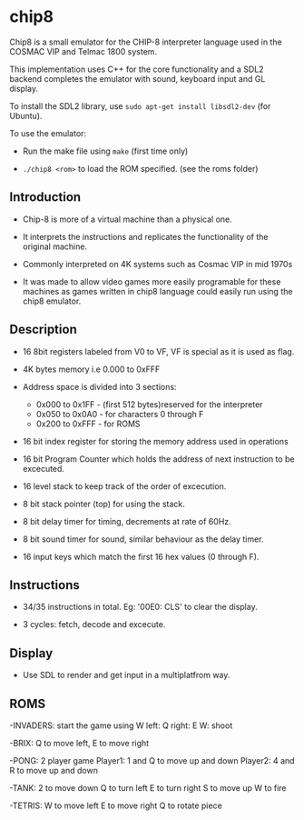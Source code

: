 chip8
=====

Chip8 is a small emulator for the CHIP-8 interpreter language used in the COSMAC VIP and Telmac 1800 system.

This implementation uses C++ for the core functionality and a SDL2 backend completes the emulator with sound, keyboard input and GL display.

To install the SDL2 library, use `sudo apt-get install libsdl2-dev` (for Ubuntu).

To use the emulator:

- Run the make file using `make` (first time only)

- `./chip8 <rom>` to load the ROM specified. (see the roms folder)

## **Introduction**

- Chip-8 is more of a virtual machine than a physical one.

- It interprets the instructions and replicates the functionality of the original machine.

- Commonly interpreted on 4K systems such as Cosmac VIP in mid 1970s

- It was made to allow video games more easily programable for these machines as games written in chip8 language could easily run using the chip8 emulator.

## **Description**

- 16 8bit registers labeled from V0 to VF, VF is special as it is used as flag.

- 4K bytes memory i.e 0.000 to 0xFFF

- Address space is divided into 3 sections:
  - 0x000 to 0x1FF - (first 512 bytes)reserved for the interpreter
  - 0x050 to 0x0A0 - for characters 0 through F
  - 0x200 to 0xFFF - for ROMS

- 16 bit index register for storing the memory address used in operations

- 16 bit Program Counter which holds the address of next instruction to be excecuted.

- 16 level stack to keep track of the order of excecution.

- 8 bit stack pointer (top) for using the stack.

- 8 bit delay timer for timing, decrements at rate of 60Hz.

- 8 bit sound timer for sound, similar behaviour as the delay timer.

- 16 input keys which match the first 16 hex values (0 through F).

## **Instructions**

- 34/35 instructions in total. Eg: '00E0: CLS' to clear the display.

- 3 cycles: fetch, decode and excecute.

## **Display**

- Use SDL to render and get input in a multiplatfrom way.

## **ROMS**

-INVADERS: start the game using W
        left: Q
        right: E
        W: shoot

-BRIX: Q to move left, E to move right

-PONG: 2 player game
        Player1: 1 and Q to move up and down
        Player2: 4 and R to move up and down

-TANK: 2 to move down
        Q to turn left
        E to turn right
        S to move up
        W to fire

-TETRIS: W to move left
        E to move right
        Q to rotate piece
